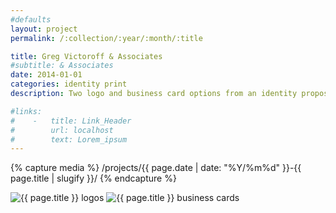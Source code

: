 ```yaml
---
#defaults
layout: project
permalink: /:collection/:year/:month/:title

title: Greg Victoroff & Associates
#subtitle: & Associates
date: 2014-01-01
categories: identity print
description: Two logo and business card options from an identity proposal for [Greg Victoroff & Associates](http://www.victoroff-law.com/), a law firm specializing in IP and copyright law.

#links:
#    -   title: Link_Header
#        url: localhost
#        text: Lorem_ipsum
---
```


<!-- set project media path -->
{% capture media %}
    /projects/{{ page.date | date: "%Y/%m%d" }}-{{ page.title | slugify }}/
{% endcapture %}
<!-- end -->

<!-- media -->
<img class="span5" src="{{media|strip}}marks.png" alt="{{ page.title }} logos">
<img class="span8" src="{{media|strip}}cards.png" alt="{{ page.title }} business cards">
